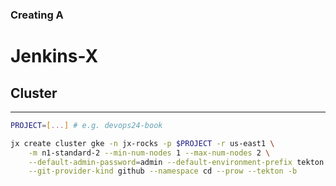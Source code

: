 ### Creating A
# Jenkins-X
## Cluster

---

```bash
PROJECT=[...] # e.g. devops24-book

jx create cluster gke -n jx-rocks -p $PROJECT -r us-east1 \
    -m n1-standard-2 --min-num-nodes 1 --max-num-nodes 2 \
    --default-admin-password=admin --default-environment-prefix tekton \
    --git-provider-kind github --namespace cd --prow --tekton -b
```

